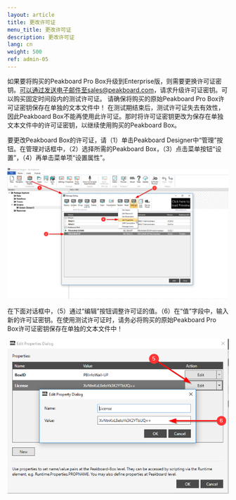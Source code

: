 ```yaml
---
layout: article
title: 更改许可证
menu_title: 更改许可证
description: 更改许可证
lang: cn
weight: 500
ref: admin-05
---
```


如果要将购买的Peakboard Pro Box升级到Enterprise版，则需要更换许可证密钥。可以通过发送电子邮件至sales@peakboard.com，请求升级许可证密钥。可以购买固定时间段内的测试许可证。 请确保将购买的原始Peakboard Pro Box许可证密钥保存在单独的文本文件中！ 在测试期结束后，测试许可证失去有效性，因此Peakboard Box不能再使用此许可证。那时将许可证密钥更改为保存在单独文本文件中的许可证密钥，以继续使用购买的Peakboard Box。

要更改Peakboard Box的许可证，请（1）单击Peakboard Designer中“管理”按钮。在管理对话框中，（2）选择所需的Peakboard Box，（3）点击菜单按钮“设置”，（4）再单击菜单项“设置属性”。


![Manage Dialog](/assets/images/admin/license/manage-dialog.png)

在下面对话框中，（5）通过“编辑”按钮调整许可证的值。（6）在“值”字段中，输入新的许可证密钥。在使用测试许可证时，请务必将购买的原始Peakboard Pro Box许可证密钥保存在单独的文本文件中！

![Edit Properties Dialog](/assets/images/admin/license/edit-license.png)
